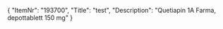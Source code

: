 {
  "ItemNr": "193700",
  "Title": "test",
  "Description": "Quetiapin 1A Farma, depottablett 150 mg"
}